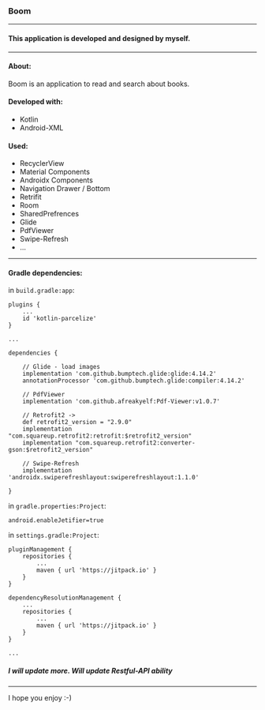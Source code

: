 ### Boom

---

#### This application is developed and designed by myself.

---

#### About:
Boom is an application to read and search about books.

#### Developed with:
  * Kotlin
  * Android-XML

#### Used:
  * RecyclerView
  * Material Components
  * Androidx Components
  * Navigation Drawer / Bottom
  * Retrifit
  * Room
  * SharedPrefrences
  * Glide
  * PdfViewer
  * Swipe-Refresh
  * ...

---

#### Gradle dependencies:
    
  in `build.gradle:app`:
    
    plugins {
        ...
        id 'kotlin-parcelize'
    }
    
    ...
    
    dependencies {
    
        // Glide - load images
        implementation 'com.github.bumptech.glide:glide:4.14.2'
        annotationProcessor 'com.github.bumptech.glide:compiler:4.14.2'
        
        // PdfViewer
        implementation 'com.github.afreakyelf:Pdf-Viewer:v1.0.7'
        
        // Retrofit2 ->
        def retrofit2_version = "2.9.0"
        implementation "com.squareup.retrofit2:retrofit:$retrofit2_version"
        implementation "com.squareup.retrofit2:converter-gson:$retrofit2_version"
        
        // Swipe-Refresh
        implementation 'androidx.swiperefreshlayout:swiperefreshlayout:1.1.0'
    
    }
  
  in `gradle.properties:Project`:
    
    android.enableJetifier=true
  
  in `settings.gradle:Project`:
    
    pluginManagement {
        repositories {
            ...
            maven { url 'https://jitpack.io' }
        }
    }
    
    dependencyResolutionManagement {
        ...
        repositories {
            ...
            maven { url 'https://jitpack.io' }
        }
    }
    
    ...

##### I will update more. Will update Restful-API ability

---

I hope you enjoy :-)
